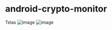 ﻿# android-crypto-monitor
Telas
![image](https://github.com/user-attachments/assets/f601ca48-a8e2-4615-97f0-d5034f4a1dbc)
![image](https://github.com/user-attachments/assets/69f77bd0-57cb-4814-84dd-c730701f9f79)
